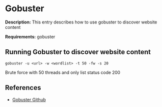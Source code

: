 # Gobuster

**Description:** This entry describes how to use gobuster to discover website content

**Requirements:** gobuster

## Running Gobuster to discover website content

```
gobuster -u <url> -w <wordlist> -t 50 -fw -s 20
```

Brute force with 50 threads and only list status code 200
  
## References
* [Gobuster Github](https://github.com/OJ/gobuster)
